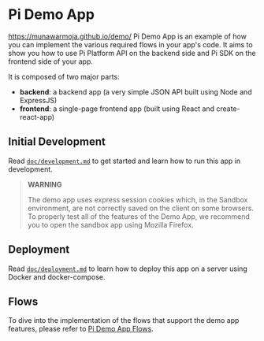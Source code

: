 # Pi Demo App
https://munawarmoja.github.io/demo/
Pi Demo App is an example of how you can implement the various required flows in your app's code.
It aims to show you how to use Pi Platform API on the backend side and Pi SDK on the frontend side of your app.


It is composed of two major parts:

* **backend**: a backend app (a very simple JSON API built using Node and ExpressJS)
* **frontend**: a single-page frontend app (built using React and create-react-app)


## Initial Development

Read [`doc/development.md`](./doc/development.md) to get started and learn how to run this app in development.

> **WARNING**
>
> The demo app uses express session cookies which, in the Sandbox environment, are not correctly saved on the client on some browsers.
> To properly test all of the features of the Demo App, we recommend you to open the sandbox app using Mozilla Firefox.


## Deployment

Read [`doc/deployment.md`](./doc/deployment.md) to learn how to deploy this app on a server using Docker and docker-compose.


## Flows

To dive into the implementation of the flows that support the demo app features, please refer to
[Pi Demo App Flows](./FLOWS.md).
